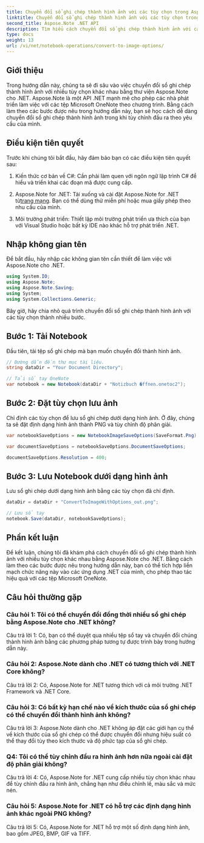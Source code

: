 ```yaml
---
title: Chuyển đổi sổ ghi chép thành hình ảnh với các tùy chọn trong Aspose Note .NET
linktitle: Chuyển đổi sổ ghi chép thành hình ảnh với các tùy chọn trong Aspose Note .NET
second_title: Aspose.Note .NET API
description: Tìm hiểu cách chuyển đổi sổ ghi chép thành hình ảnh với các tùy chọn có thể tùy chỉnh bằng Aspose.Note for .NET.
type: docs
weight: 13
url: /vi/net/notebook-operations/convert-to-image-options/
---
```

## Giới thiệu

Trong hướng dẫn này, chúng ta sẽ đi sâu vào việc chuyển đổi sổ ghi chép thành hình ảnh với nhiều tùy chọn khác nhau bằng thư viện Aspose.Note cho .NET. Aspose.Note là một API .NET mạnh mẽ cho phép các nhà phát triển làm việc với các tệp Microsoft OneNote theo chương trình. Bằng cách làm theo các bước được nêu trong hướng dẫn này, bạn sẽ học cách dễ dàng chuyển đổi sổ ghi chép thành hình ảnh trong khi tùy chỉnh đầu ra theo yêu cầu của mình.

## Điều kiện tiên quyết

Trước khi chúng tôi bắt đầu, hãy đảm bảo bạn có các điều kiện tiên quyết sau:

1. Kiến thức cơ bản về C#: Cần phải làm quen với ngôn ngữ lập trình C# để hiểu và triển khai các đoạn mã được cung cấp.

2.  Aspose.Note for .NET: Tải xuống và cài đặt Aspose.Note for .NET từ[trang mạng](https://releases.aspose.com/note/net/). Bạn có thể dùng thử miễn phí hoặc mua giấy phép theo nhu cầu của mình.

3. Môi trường phát triển: Thiết lập môi trường phát triển ưa thích của bạn với Visual Studio hoặc bất kỳ IDE nào khác hỗ trợ phát triển .NET.

## Nhập không gian tên

Để bắt đầu, hãy nhập các không gian tên cần thiết để làm việc với Aspose.Note cho .NET.

```csharp
using System.IO;
using Aspose.Note;
using Aspose.Note.Saving;
using System;
using System.Collections.Generic;
```

Bây giờ, hãy chia nhỏ quá trình chuyển đổi sổ ghi chép thành hình ảnh với các tùy chọn thành nhiều bước.

## Bước 1: Tải Notebook

Đầu tiên, tải tệp sổ ghi chép mà bạn muốn chuyển đổi thành hình ảnh.

```csharp
// Đường dẫn đến thư mục tài liệu.
string dataDir = "Your Document Directory";

// Tải sổ tay OneNote
var notebook = new Notebook(dataDir + "Notizbuch �ffnen.onetoc2");
```

## Bước 2: Đặt tùy chọn lưu ảnh

Chỉ định các tùy chọn để lưu sổ ghi chép dưới dạng hình ảnh. Ở đây, chúng ta sẽ đặt định dạng hình ảnh thành PNG và tùy chỉnh độ phân giải.

```csharp
var notebookSaveOptions = new NotebookImageSaveOptions(SaveFormat.Png);

var documentSaveOptions = notebookSaveOptions.DocumentSaveOptions;

documentSaveOptions.Resolution = 400;
```

## Bước 3: Lưu Notebook dưới dạng hình ảnh

Lưu sổ ghi chép dưới dạng hình ảnh bằng các tùy chọn đã chỉ định.

```csharp
dataDir = dataDir + "ConvertToImageWithOptions_out.png";

// Lưu sổ tay
notebook.Save(dataDir, notebookSaveOptions);
```

## Phần kết luận

Để kết luận, chúng tôi đã khám phá cách chuyển đổi sổ ghi chép thành hình ảnh với nhiều tùy chọn khác nhau bằng Aspose.Note cho .NET. Bằng cách làm theo các bước được nêu trong hướng dẫn này, bạn có thể tích hợp liền mạch chức năng này vào các ứng dụng .NET của mình, cho phép thao tác hiệu quả với các tệp Microsoft OneNote.

## Câu hỏi thường gặp

### Câu hỏi 1: Tôi có thể chuyển đổi đồng thời nhiều sổ ghi chép bằng Aspose.Note cho .NET không?

Câu trả lời 1: Có, bạn có thể duyệt qua nhiều tệp sổ tay và chuyển đổi chúng thành hình ảnh bằng các phương pháp tương tự được trình bày trong hướng dẫn này.

### Câu hỏi 2: Aspose.Note dành cho .NET có tương thích với .NET Core không?

Câu trả lời 2: Có, Aspose.Note for .NET tương thích với cả môi trường .NET Framework và .NET Core.

### Câu hỏi 3: Có bất kỳ hạn chế nào về kích thước của sổ ghi chép có thể chuyển đổi thành hình ảnh không?

Câu trả lời 3: Aspose.Note dành cho .NET không áp đặt các giới hạn cụ thể về kích thước của sổ ghi chép có thể được chuyển đổi nhưng hiệu suất có thể thay đổi tùy theo kích thước và độ phức tạp của sổ ghi chép.

### Q4: Tôi có thể tùy chỉnh đầu ra hình ảnh hơn nữa ngoài cài đặt độ phân giải không?

Câu trả lời 4: Có, Aspose.Note for .NET cung cấp nhiều tùy chọn khác nhau để tùy chỉnh đầu ra hình ảnh, chẳng hạn như điều chỉnh lề, màu sắc và mức nén.

### Câu hỏi 5: Aspose.Note for .NET có hỗ trợ các định dạng hình ảnh khác ngoài PNG không?

Câu trả lời 5: Có, Aspose.Note for .NET hỗ trợ một số định dạng hình ảnh, bao gồm JPEG, BMP, GIF và TIFF.